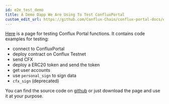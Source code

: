 ```yaml
---
id: e2e_test_demo
title: A Demo Dapp We Are Using To Test ConfluxPortal
custom_edit_url: https://github.com/Conflux-Chain/conflux-portal-docs/edit/master/docs/en/portal/Quick_Start/E2E_Tets_Dapp.md
---
```


[Here](http://13.57.190.119:9000/contract.html) is a page for testing Conflux
Portal functions. It contains code examples for testing: 

- connect to ConfluxPortal
- deploy contract on Conflux Testnet
- send CFX
- deploy a ERC20 token and send the token
- get user accounts
- use `personal_sign` to sign data
- `cfx_sign` (deprecated)

You can find the source code on
[github](https://github.com/Conflux-Chain/conflux-portal/blob/develop/test/e2e/contract-test/contract.js)
or just download the page and use it at your purpose. 